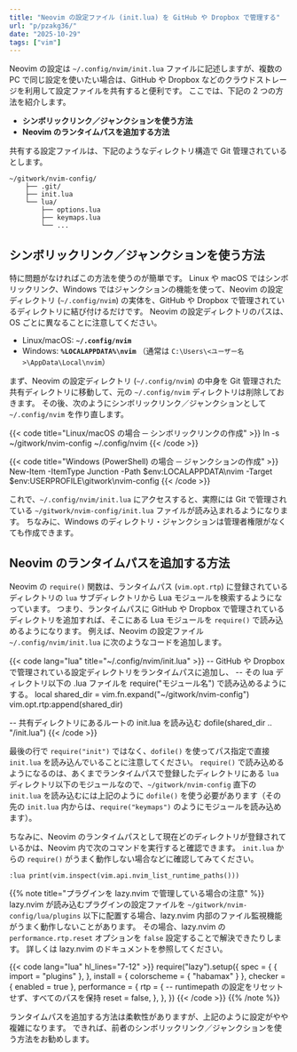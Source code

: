 ```yaml
---
title: "Neovim の設定ファイル (init.lua) を GitHub や Dropbox で管理する"
url: "p/pzakg36/"
date: "2025-10-29"
tags: ["vim"]
---
```


Neovim の設定は `~/.config/nvim/init.lua` ファイルに記述しますが、複数の PC で同じ設定を使いたい場合は、GitHub や Dropbox などのクラウドストレージを利用して設定ファイルを共有すると便利です。
ここでは、下記の 2 つの方法を紹介します。

- **シンボリックリンク／ジャンクションを使う方法**
- **Neovim のランタイムパスを追加する方法**

共有する設定ファイルは、下記のようなディレクトリ構造で Git 管理されているとします。

```
~/gitwork/nvim-config/
    ├── .git/
    ├── init.lua
    └── lua/
        ├── options.lua
        ├── keymaps.lua
        └── ...
```


シンボリックリンク／ジャンクションを使う方法
----

特に問題がなければこの方法を使うのが簡単です。
Linux や macOS ではシンボリックリンク、Windows ではジャンクションの機能を使って、Neovim の設定ディレクトリ (`~/.config/nvim`) の実体を、GitHub や Dropbox で管理されているディレクトリに結び付けるだけです。
Neovim の設定ディレクトリのパスは、OS ごとに異なることに注意してください。

- Linux/macOS: **`~/.config/nvim`**
- Windows: **`%LOCALAPPDATA%\nvim`** （通常は `C:\Users\<ユーザー名>\AppData\Local\nvim`）

まず、Neovim の設定ディレクトリ (`~/.config/nvim`) の中身を Git 管理された共有ディレクトリに移動して、元の `~/.config/nvim` ディレクトリは削除しておきます。
その後、次のようにシンボリックリンク／ジャンクションとして `~/.config/nvim` を作り直します。

{{< code title="Linux/macOS の場合 ─ シンボリックリンクの作成" >}}
ln -s ~/gitwork/nvim-config ~/.config/nvim
{{< /code >}}

{{< code title="Windows (PowerShell) の場合 ─ ジャンクションの作成" >}}
New-Item -ItemType Junction -Path $env:LOCALAPPDATA\nvim -Target $env:USERPROFILE\gitwork\nvim-config
{{< /code >}}

これで、`~/.config/nvim/init.lua` にアクセスすると、実際には Git で管理されている `~/gitwork/nvim-config/init.lua` ファイルが読み込まれるようになります。
ちなみに、Windows のディレクトリ・ジャンクションは管理者権限がなくても作成できます。


Neovim のランタイムパスを追加する方法
----

Neovim の `require()` 関数は、ランタイムパス (`vim.opt.rtp`) に登録されているディレクトリの `lua` サブディレクトリから Lua モジュールを検索するようになっています。
つまり、ランタイムパスに GitHub や Dropbox で管理されているディレクトリを追加すれば、そこにある Lua モジュールを `require()` で読み込めるようになります。
例えば、Neovim の設定ファイル `~/.config/nvim/init.lua` に次のようなコードを追加します。

{{< code lang="lua" title="~/.config/nvim/init.lua" >}}
-- GitHub や Dropbox で管理されている設定ディレクトリをランタイムパスに追加し、
-- その lua ディレクトリ以下の .lua ファイルを require("モジュール名") で読み込めるようにする。
local shared_dir = vim.fn.expand("~/gitwork/nvim-config")
vim.opt.rtp:append(shared_dir)

-- 共有ディレクトリにあるルートの init.lua を読み込む
dofile(shared_dir .. "/init.lua")
{{< /code >}}

最後の行で `require("init")` ではなく、`dofile()` を使ってパス指定で直接 `init.lua` を読み込んでいることに注意してください。
`require()` で読み込めるようになるのは、あくまでランタイムパスで登録したディレクトリにある `lua` ディレクトリ以下のモジュールなので、`~/gitwork/nvim-config` 直下の `init.lua` を読み込むには上記のように `dofile()` を使う必要があります（その先の `init.lua` 内からは、`require("keymaps")` のようにモジュールを読み込めます）。

ちなみに、Neovim のランタイムパスとして現在どのディレクトリが登録されているかは、Neovim 内で次のコマンドを実行すると確認できます。
`init.lua` からの `require()` がうまく動作しない場合などに確認してみてください。

```vim
:lua print(vim.inspect(vim.api.nvim_list_runtime_paths()))
```

{{% note title="プラグインを lazy.nvim で管理している場合の注意" %}}
lazy.nvim が読み込むプラグインの設定ファイルを `~/gitwork/nvim-config/lua/plugins` 以下に配置する場合、lazy.nvim 内部のファイル監視機能がうまく動作しないことがあります。
その場合、lazy.nvim の `performance.rtp.reset` オプションを `false` 設定することで解決できたりします。
詳しくは lazy.nvim のドキュメントを参照してください。

{{< code lang="lua" hl_lines="7-12" >}}
require("lazy").setup({
  spec = {
    { import = "plugins" },
  },
  install = { colorscheme = { "habamax" } },
  checker = { enabled = true },
  performance = {
    rtp = {
      -- runtimepath の設定をリセットせず、すべてのパスを保持
      reset = false,
    },
  },
})
{{< /code >}}
{{% /note %}}

ランタイムパスを追加する方法は柔軟性がありますが、上記のように設定がやや複雑になります。
できれば、前者のシンボリックリンク／ジャンクションを使う方法をお勧めします。

